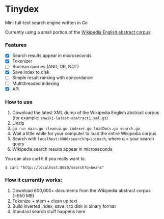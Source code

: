 # Tinydex

Mini full-text search engine written in Go

Currently using a small portion of the [Wikipedia English abstract corpus](https://dumps.wikimedia.org/enwiki/latest/)

### Features

- [x] Search results appear in microseconds
- [x] Tokenizer
- [ ] Boolean queries (AND, OR, NOT)
- [x] Save index to disk
- [ ] Simple result ranking with concordance
- [ ] Multithreaded indexing
- [x] API

### How to use

1. Download the latest XML dump of the Wikipedia English abstract corpus (for example: `enwiki-latest-abstract1.xml.gz`)
2. Unzip
3. `go run main.go cleanup.go indexer.go loadDocs.go search.go`
4. Wait a little while for your computer to load the entire Wikipedia corpus
5. Search with `localhost:8080/search?q=spinach`, where q = your search query
6. Wikipedia search results appear in microseconds

You can also curl it if you really want to.
```
$ curl "http://localhost:8080/search?q=beans"
```

### How it currently works:

1. Download 600,000+ documents from the Wikipedia abstract corpus (~950 MB)
2. Tokenize + stem + clean up text
3. Build inverted index, save it to disk in binary format
4. Standard search stuff happens here
